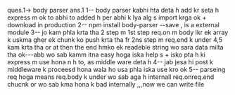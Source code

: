 ques.1-> body parser
ans.1
1-- body parser kabhi hta deta h add kr seta h express m ok to abhi to added h per abhi k lya alg s import krga ok + download in production 
2-- npm install body-parser --save , is a external module
3-- jo kam phla krta tha 2 step m 1st step req.on m body lkr ek array k uskma gher ek chunk ko push krta tha fr 2ns step m req.end k under 4,5 kam krta tha or at then the end hmko ek readeble string  wo sara data milta tha ok---abb wo sab kamm itna easy hoga iska help s + isko pta h ki express m use hona n h to, as middle ware deta h 
4-- jab jesa hi post k middleware k proceesd hona wala ho usa phla iska use kro ok
5-- parseing req hoga means req.body k under wo sab aga h internall req.onreq.end chucnk or wo sab kma hona k bad internally ,,,now we can write file 

